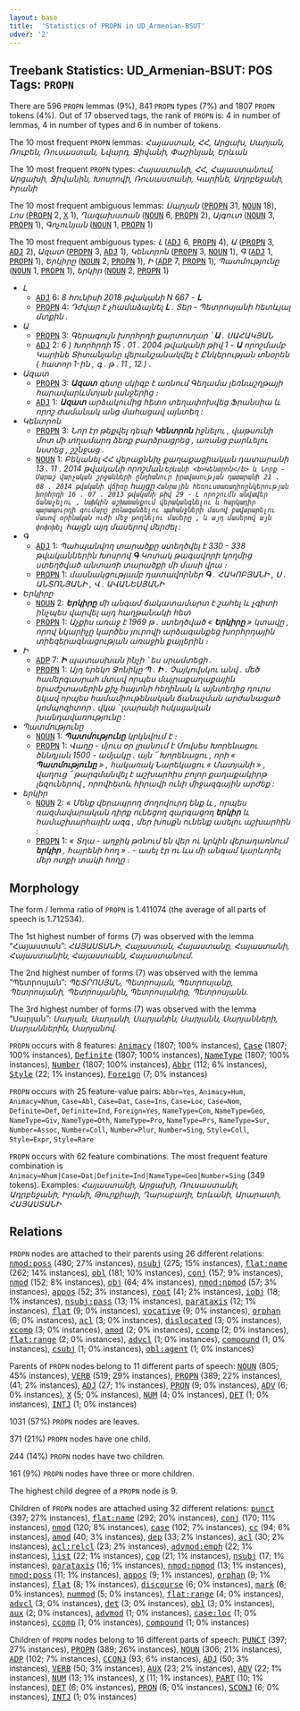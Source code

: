 ```yaml
---
layout: base
title:  'Statistics of PROPN in UD_Armenian-BSUT'
udver: '2'
---
```


## Treebank Statistics: UD_Armenian-BSUT: POS Tags: `PROPN`

There are 596 `PROPN` lemmas (9%), 841 `PROPN` types (7%) and 1807 `PROPN` tokens (4%).
Out of 17 observed tags, the rank of `PROPN` is: 4 in number of lemmas, 4 in number of types and 6 in number of tokens.

The 10 most frequent `PROPN` lemmas: <em>Հայաստան, ՀՀ, Արցախ, Սարյան, Ռուբեն, Ռուսաստան, Նվարդ, Ջիվանի, Փաշինյան, Երևան</em>

The 10 most frequent `PROPN` types:  <em>Հայաստանի, ՀՀ, Հայաստանում, Արցախի, Ջիվանին, Խոսրովի, Ռուսաստանի, Կարինե, Ադրբեջանի, Իրանի</em>

The 10 most frequent ambiguous lemmas: <em>Սարյան</em> (<tt><a href="hy_bsut-pos-PROPN.html">PROPN</a></tt> 31, <tt><a href="hy_bsut-pos-NOUN.html">NOUN</a></tt> 18), <em>Լոս</em> (<tt><a href="hy_bsut-pos-PROPN.html">PROPN</a></tt> 2, <tt><a href="hy_bsut-pos-X.html">X</a></tt> 1), <em>Ղազախստան</em> (<tt><a href="hy_bsut-pos-NOUN.html">NOUN</a></tt> 6, <tt><a href="hy_bsut-pos-PROPN.html">PROPN</a></tt> 2), <em>Այգուտ</em> (<tt><a href="hy_bsut-pos-NOUN.html">NOUN</a></tt> 3, <tt><a href="hy_bsut-pos-PROPN.html">PROPN</a></tt> 1), <em>Գոչունյան</em> (<tt><a href="hy_bsut-pos-NOUN.html">NOUN</a></tt> 1, <tt><a href="hy_bsut-pos-PROPN.html">PROPN</a></tt> 1)

The 10 most frequent ambiguous types:  <em>Լ</em> (<tt><a href="hy_bsut-pos-ADJ.html">ADJ</a></tt> 6, <tt><a href="hy_bsut-pos-PROPN.html">PROPN</a></tt> 4), <em>Ա</em> (<tt><a href="hy_bsut-pos-PROPN.html">PROPN</a></tt> 3, <tt><a href="hy_bsut-pos-ADJ.html">ADJ</a></tt> 2), <em>Ազատ</em> (<tt><a href="hy_bsut-pos-PROPN.html">PROPN</a></tt> 3, <tt><a href="hy_bsut-pos-ADJ.html">ADJ</a></tt> 1), <em>Կենտրոն</em> (<tt><a href="hy_bsut-pos-PROPN.html">PROPN</a></tt> 3, <tt><a href="hy_bsut-pos-NOUN.html">NOUN</a></tt> 1), <em>Գ</em> (<tt><a href="hy_bsut-pos-ADJ.html">ADJ</a></tt> 1, <tt><a href="hy_bsut-pos-PROPN.html">PROPN</a></tt> 1), <em>Երկիրը</em> (<tt><a href="hy_bsut-pos-NOUN.html">NOUN</a></tt> 2, <tt><a href="hy_bsut-pos-PROPN.html">PROPN</a></tt> 1), <em>Ի</em> (<tt><a href="hy_bsut-pos-ADP.html">ADP</a></tt> 7, <tt><a href="hy_bsut-pos-PROPN.html">PROPN</a></tt> 1), <em>Պատմությունը</em> (<tt><a href="hy_bsut-pos-NOUN.html">NOUN</a></tt> 1, <tt><a href="hy_bsut-pos-PROPN.html">PROPN</a></tt> 1), <em>երկիր</em> (<tt><a href="hy_bsut-pos-NOUN.html">NOUN</a></tt> 2, <tt><a href="hy_bsut-pos-PROPN.html">PROPN</a></tt> 1)


* <em>Լ</em>
  * <tt><a href="hy_bsut-pos-ADJ.html">ADJ</a></tt> 6: <em>8 հունիսի 2018 թվականի N 667 - <b>Լ</b></em>
  * <tt><a href="hy_bsut-pos-PROPN.html">PROPN</a></tt> 4: <em>Դժվար է չհամաձայնել <b>Լ</b> . Տեր - Պետրոսյանի հետևյալ մտքին .</em>
* <em>Ա</em>
  * <tt><a href="hy_bsut-pos-PROPN.html">PROPN</a></tt> 3: <em>Գերագույն խորհրդի քարտուղար ՝ <b>Ա</b> . ՍԱՀԱԿՅԱՆ</em>
  * <tt><a href="hy_bsut-pos-ADJ.html">ADJ</a></tt> 2: <em>6 ) Խորհրդի 15 . 01 . 2004 թվականի թիվ 1 - <b>Ա</b> որոշմամբ Կարինե Տիտանյանը վերանշանակվել է Ընկերության տնօրեն ( հատոր 1-ին , գ . թ . 11 , 12 ) .</em>
* <em>Ազատ</em>
  * <tt><a href="hy_bsut-pos-PROPN.html">PROPN</a></tt> 3: <em><b>Ազատ</b> գետը սկիզբ է առնում Գեղամա լեռնաշղթայի հարավարևմտյան լանջերից ։</em>
  * <tt><a href="hy_bsut-pos-ADJ.html">ADJ</a></tt> 1: <em><b>Ազատ</b> արձակումից հետո տեղափոխվեց Ֆրանսիա և որոշ ժամանակ անց մահացավ այնտեղ :</em>
* <em>Կենտրոն</em>
  * <tt><a href="hy_bsut-pos-PROPN.html">PROPN</a></tt> 3: <em>Նոր էր թեքվել դեպի <b>Կենտրոն</b> իջնելու , վաթսունի մոտ մի տղամարդ ձեռք բարձրացրեց , առանց բարևելու նստեց , շշնջաց .</em>
  * <tt><a href="hy_bsut-pos-NOUN.html">NOUN</a></tt> 1: <em>Բեկանել ՀՀ վերաքննիչ քաղաքացիական դատարանի 13 . 11 . 2014 թվականի որոշման ` Երևանի <b>Կենտրոն</b> և Նորք - Մարաշ վարչական շրջանների ընդհանուր իրավասության դատարանի 21 . 08 . 2014 թվականի վճիռը ` հայցը ` Հանրային հեռուստառադիոընկերության խորհրդի 16 . 07 . 2013 թվականի թիվ 29 - Լ որոշումն անվավեր ճանաչելու , նախկին աշխատանքում վերականգնելու և հարկադիր պարապուրդի գումարը բռնագանձելու պահանջների մասով բավարարելու մասով օրինական ուժի մեջ թողնելու մասերը , և այդ մասերով այն փոփոխել ` հայցն այդ մասերով մերժել :</em>
* <em>Գ</em>
  * <tt><a href="hy_bsut-pos-ADJ.html">ADJ</a></tt> 1: <em>Պահպանվող տարածքը ստեղծվել է 330 - 338 թվականներին Խոսրով <b>Գ</b> Կոտակ թագավորի կողմից ստեղծված անտառի տարածքի մի մասի վրա ։</em>
  * <tt><a href="hy_bsut-pos-PROPN.html">PROPN</a></tt> 1: <em>մասնակցությամբ դատավորներ <b>Գ</b> . ՀԱԿՈԲՅԱՆԻ , Ս . ԱՆՏՈՆՅԱՆԻ , Վ . ԱՎԱՆԵՍՅԱՆԻ</em>
* <em>Երկիրը</em>
  * <tt><a href="hy_bsut-pos-NOUN.html">NOUN</a></tt> 2: <em><b>Երկիրը</b> մի անգամ ճակատամարտ է շահել և չգիտի ինչպես վարվել այդ հաղթանակի հետ</em>
  * <tt><a href="hy_bsut-pos-PROPN.html">PROPN</a></tt> 1: <em>Աչքիս առաջ է 1969 թ . ստեղծված « <b>Երկիրը</b> » կտավը , որով նկարիչը կարծես յուրովի արձագանքեց խորհրդային տիեզերագնացության առաջին քայլերին ։</em>
* <em>Ի</em>
  * <tt><a href="hy_bsut-pos-ADP.html">ADP</a></tt> 7: <em><b>Ի</b> պատասխան ինչի ՝ ես սրամտեցի .</em>
  * <tt><a href="hy_bsut-pos-PROPN.html">PROPN</a></tt> 1: <em>Այդ երեկո Ջոնիկը Պ . <b>Ի</b> . Չայկովսկու անվ . մեծ համերգասրահ մտավ որպես մայրաքաղաքային երաժշտասերին քիչ հայտնի հեղինակ և այնտեղից դուրս եկավ որպես համամիութենական ճանաչման արժանացած կոմպոզիտոր . վկա ՝ լսարանի հսկայական խանդավառությունը :</em>
* <em>Պատմությունը</em>
  * <tt><a href="hy_bsut-pos-NOUN.html">NOUN</a></tt> 1: <em><b>Պատմությունը</b> կրկնվում է ։</em>
  * <tt><a href="hy_bsut-pos-PROPN.html">PROPN</a></tt> 1: <em>Վաղը - մյուս օր լրանում է Մովսես Խորենացու ծննդյան 1500 - ամյակը . այն ՜ Խորենացու , որի « <b>Պատմությունը</b> » , հակառակ Նարեկացու « Մատյանի » , վաղուց ՜ թարգմանվել է աշխարհիս բոլոր քաղաքակիրթ լեզուներով , որովհետև հիրավի ունի միջազգային արժեք :</em>
* <em>երկիր</em>
  * <tt><a href="hy_bsut-pos-NOUN.html">NOUN</a></tt> 2: <em>« Մենք վերապրող ժողովուրդ ենք և , որպես ռազմավարական դիրք ունեցող զարգացող <b>երկիր</b> և համաշխարհային ազգ , մեր խոսքն ունենք ասելու աշխարհին :</em>
  * <tt><a href="hy_bsut-pos-PROPN.html">PROPN</a></tt> 1: <em>« Տղա - աղջիկ թռնում են վեր ու կրկին վերադառնում <b>երկիր</b> , հայրենի հող » . - ասել էր ու ևս մի անգամ կարևորել մեր ոտքի տակի հողը ։</em>

## Morphology

The form / lemma ratio of `PROPN` is 1.411074 (the average of all parts of speech is 1.712534).

The 1st highest number of forms (7) was observed with the lemma “Հայաստան”: <em>ՀԱՅԱՍՏԱՆԻ, Հայաստան, Հայաստանը, Հայաստանի, Հայաստանին, Հայաստանն, Հայաստանում</em>.

The 2nd highest number of forms (7) was observed with the lemma “Պետրոսյան”: <em>ՊԵՏՐՈՍՅԱՆ, Պետրոսյան, Պետրոսյանը, Պետրոսյանի, Պետրոսյանին, Պետրոսյանից, Պետրոսյանն</em>.

The 3rd highest number of forms (7) was observed with the lemma “Սարյան”: <em>Սարյան, Սարյանի, Սարյանին, Սարյանն, Սարյանների, Սարյաններին, Սարյանով</em>.

`PROPN` occurs with 8 features: <tt><a href="hy_bsut-feat-Animacy.html">Animacy</a></tt> (1807; 100% instances), <tt><a href="hy_bsut-feat-Case.html">Case</a></tt> (1807; 100% instances), <tt><a href="hy_bsut-feat-Definite.html">Definite</a></tt> (1807; 100% instances), <tt><a href="hy_bsut-feat-NameType.html">NameType</a></tt> (1807; 100% instances), <tt><a href="hy_bsut-feat-Number.html">Number</a></tt> (1807; 100% instances), <tt><a href="hy_bsut-feat-Abbr.html">Abbr</a></tt> (112; 6% instances), <tt><a href="hy_bsut-feat-Style.html">Style</a></tt> (22; 1% instances), <tt><a href="hy_bsut-feat-Foreign.html">Foreign</a></tt> (7; 0% instances)

`PROPN` occurs with 25 feature-value pairs: `Abbr=Yes`, `Animacy=Hum`, `Animacy=Nhum`, `Case=Abl`, `Case=Dat`, `Case=Ins`, `Case=Loc`, `Case=Nom`, `Definite=Def`, `Definite=Ind`, `Foreign=Yes`, `NameType=Com`, `NameType=Geo`, `NameType=Giv`, `NameType=Oth`, `NameType=Pro`, `NameType=Prs`, `NameType=Sur`, `Number=Assoc`, `Number=Coll`, `Number=Plur`, `Number=Sing`, `Style=Coll`, `Style=Expr`, `Style=Rare`

`PROPN` occurs with 62 feature combinations.
The most frequent feature combination is `Animacy=Nhum|Case=Dat|Definite=Ind|NameType=Geo|Number=Sing` (349 tokens).
Examples: <em>Հայաստանի, Արցախի, Ռուսաստանի, Ադրբեջանի, Իրանի, Թուրքիայի, Ղարաբաղի, Երևանի, Արարատի, ՀԱՅԱՍՏԱՆԻ</em>


## Relations

`PROPN` nodes are attached to their parents using 26 different relations: <tt><a href="hy_bsut-dep-nmod-poss.html">nmod:poss</a></tt> (480; 27% instances), <tt><a href="hy_bsut-dep-nsubj.html">nsubj</a></tt> (275; 15% instances), <tt><a href="hy_bsut-dep-flat-name.html">flat:name</a></tt> (262; 14% instances), <tt><a href="hy_bsut-dep-obl.html">obl</a></tt> (181; 10% instances), <tt><a href="hy_bsut-dep-conj.html">conj</a></tt> (157; 9% instances), <tt><a href="hy_bsut-dep-nmod.html">nmod</a></tt> (152; 8% instances), <tt><a href="hy_bsut-dep-obj.html">obj</a></tt> (64; 4% instances), <tt><a href="hy_bsut-dep-nmod-npmod.html">nmod:npmod</a></tt> (57; 3% instances), <tt><a href="hy_bsut-dep-appos.html">appos</a></tt> (52; 3% instances), <tt><a href="hy_bsut-dep-root.html">root</a></tt> (41; 2% instances), <tt><a href="hy_bsut-dep-iobj.html">iobj</a></tt> (18; 1% instances), <tt><a href="hy_bsut-dep-nsubj-pass.html">nsubj:pass</a></tt> (13; 1% instances), <tt><a href="hy_bsut-dep-parataxis.html">parataxis</a></tt> (12; 1% instances), <tt><a href="hy_bsut-dep-flat.html">flat</a></tt> (9; 0% instances), <tt><a href="hy_bsut-dep-vocative.html">vocative</a></tt> (9; 0% instances), <tt><a href="hy_bsut-dep-orphan.html">orphan</a></tt> (6; 0% instances), <tt><a href="hy_bsut-dep-acl.html">acl</a></tt> (3; 0% instances), <tt><a href="hy_bsut-dep-dislocated.html">dislocated</a></tt> (3; 0% instances), <tt><a href="hy_bsut-dep-xcomp.html">xcomp</a></tt> (3; 0% instances), <tt><a href="hy_bsut-dep-amod.html">amod</a></tt> (2; 0% instances), <tt><a href="hy_bsut-dep-ccomp.html">ccomp</a></tt> (2; 0% instances), <tt><a href="hy_bsut-dep-flat-range.html">flat:range</a></tt> (2; 0% instances), <tt><a href="hy_bsut-dep-advcl.html">advcl</a></tt> (1; 0% instances), <tt><a href="hy_bsut-dep-compound.html">compound</a></tt> (1; 0% instances), <tt><a href="hy_bsut-dep-csubj.html">csubj</a></tt> (1; 0% instances), <tt><a href="hy_bsut-dep-obl-agent.html">obl:agent</a></tt> (1; 0% instances)

Parents of `PROPN` nodes belong to 11 different parts of speech: <tt><a href="hy_bsut-pos-NOUN.html">NOUN</a></tt> (805; 45% instances), <tt><a href="hy_bsut-pos-VERB.html">VERB</a></tt> (519; 29% instances), <tt><a href="hy_bsut-pos-PROPN.html">PROPN</a></tt> (389; 22% instances),  (41; 2% instances), <tt><a href="hy_bsut-pos-ADJ.html">ADJ</a></tt> (27; 1% instances), <tt><a href="hy_bsut-pos-PRON.html">PRON</a></tt> (9; 0% instances), <tt><a href="hy_bsut-pos-ADV.html">ADV</a></tt> (6; 0% instances), <tt><a href="hy_bsut-pos-X.html">X</a></tt> (5; 0% instances), <tt><a href="hy_bsut-pos-NUM.html">NUM</a></tt> (4; 0% instances), <tt><a href="hy_bsut-pos-DET.html">DET</a></tt> (1; 0% instances), <tt><a href="hy_bsut-pos-INTJ.html">INTJ</a></tt> (1; 0% instances)

1031 (57%) `PROPN` nodes are leaves.

371 (21%) `PROPN` nodes have one child.

244 (14%) `PROPN` nodes have two children.

161 (9%) `PROPN` nodes have three or more children.

The highest child degree of a `PROPN` node is 9.

Children of `PROPN` nodes are attached using 32 different relations: <tt><a href="hy_bsut-dep-punct.html">punct</a></tt> (397; 27% instances), <tt><a href="hy_bsut-dep-flat-name.html">flat:name</a></tt> (292; 20% instances), <tt><a href="hy_bsut-dep-conj.html">conj</a></tt> (170; 11% instances), <tt><a href="hy_bsut-dep-nmod.html">nmod</a></tt> (120; 8% instances), <tt><a href="hy_bsut-dep-case.html">case</a></tt> (102; 7% instances), <tt><a href="hy_bsut-dep-cc.html">cc</a></tt> (94; 6% instances), <tt><a href="hy_bsut-dep-amod.html">amod</a></tt> (40; 3% instances), <tt><a href="hy_bsut-dep-dep.html">dep</a></tt> (33; 2% instances), <tt><a href="hy_bsut-dep-acl.html">acl</a></tt> (30; 2% instances), <tt><a href="hy_bsut-dep-acl-relcl.html">acl:relcl</a></tt> (23; 2% instances), <tt><a href="hy_bsut-dep-advmod-emph.html">advmod:emph</a></tt> (22; 1% instances), <tt><a href="hy_bsut-dep-list.html">list</a></tt> (22; 1% instances), <tt><a href="hy_bsut-dep-cop.html">cop</a></tt> (21; 1% instances), <tt><a href="hy_bsut-dep-nsubj.html">nsubj</a></tt> (17; 1% instances), <tt><a href="hy_bsut-dep-parataxis.html">parataxis</a></tt> (16; 1% instances), <tt><a href="hy_bsut-dep-nmod-npmod.html">nmod:npmod</a></tt> (13; 1% instances), <tt><a href="hy_bsut-dep-nmod-poss.html">nmod:poss</a></tt> (11; 1% instances), <tt><a href="hy_bsut-dep-appos.html">appos</a></tt> (9; 1% instances), <tt><a href="hy_bsut-dep-orphan.html">orphan</a></tt> (9; 1% instances), <tt><a href="hy_bsut-dep-flat.html">flat</a></tt> (8; 1% instances), <tt><a href="hy_bsut-dep-discourse.html">discourse</a></tt> (6; 0% instances), <tt><a href="hy_bsut-dep-mark.html">mark</a></tt> (6; 0% instances), <tt><a href="hy_bsut-dep-nummod.html">nummod</a></tt> (5; 0% instances), <tt><a href="hy_bsut-dep-flat-range.html">flat:range</a></tt> (4; 0% instances), <tt><a href="hy_bsut-dep-advcl.html">advcl</a></tt> (3; 0% instances), <tt><a href="hy_bsut-dep-det.html">det</a></tt> (3; 0% instances), <tt><a href="hy_bsut-dep-obl.html">obl</a></tt> (3; 0% instances), <tt><a href="hy_bsut-dep-aux.html">aux</a></tt> (2; 0% instances), <tt><a href="hy_bsut-dep-advmod.html">advmod</a></tt> (1; 0% instances), <tt><a href="hy_bsut-dep-case-loc.html">case:loc</a></tt> (1; 0% instances), <tt><a href="hy_bsut-dep-ccomp.html">ccomp</a></tt> (1; 0% instances), <tt><a href="hy_bsut-dep-compound.html">compound</a></tt> (1; 0% instances)

Children of `PROPN` nodes belong to 16 different parts of speech: <tt><a href="hy_bsut-pos-PUNCT.html">PUNCT</a></tt> (397; 27% instances), <tt><a href="hy_bsut-pos-PROPN.html">PROPN</a></tt> (389; 26% instances), <tt><a href="hy_bsut-pos-NOUN.html">NOUN</a></tt> (306; 21% instances), <tt><a href="hy_bsut-pos-ADP.html">ADP</a></tt> (102; 7% instances), <tt><a href="hy_bsut-pos-CCONJ.html">CCONJ</a></tt> (93; 6% instances), <tt><a href="hy_bsut-pos-ADJ.html">ADJ</a></tt> (50; 3% instances), <tt><a href="hy_bsut-pos-VERB.html">VERB</a></tt> (50; 3% instances), <tt><a href="hy_bsut-pos-AUX.html">AUX</a></tt> (23; 2% instances), <tt><a href="hy_bsut-pos-ADV.html">ADV</a></tt> (22; 1% instances), <tt><a href="hy_bsut-pos-NUM.html">NUM</a></tt> (13; 1% instances), <tt><a href="hy_bsut-pos-X.html">X</a></tt> (11; 1% instances), <tt><a href="hy_bsut-pos-PART.html">PART</a></tt> (10; 1% instances), <tt><a href="hy_bsut-pos-DET.html">DET</a></tt> (6; 0% instances), <tt><a href="hy_bsut-pos-PRON.html">PRON</a></tt> (6; 0% instances), <tt><a href="hy_bsut-pos-SCONJ.html">SCONJ</a></tt> (6; 0% instances), <tt><a href="hy_bsut-pos-INTJ.html">INTJ</a></tt> (1; 0% instances)

